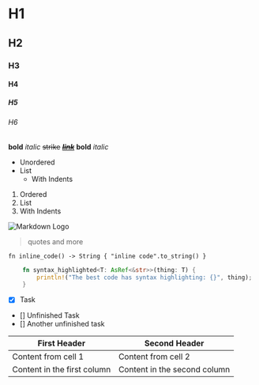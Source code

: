 # H1
## H2
### H3
#### H4
##### H5
###### H6

**bold** *italic* ~~strike~~ [~~***link***~~](https://guides.github.com/features/mastering-markdown/)
__bold__ _italic_

* Unordered
* List
  * With Indents
  
1. Ordered
2. List
  3. With Indents
  
![Markdown Logo](https://upload.wikimedia.org/wikipedia/commons/4/48/Markdown-mark.svg)

> quotes
> and more

`fn inline_code() -> String { "inline code".to_string() }`

```rust
    fn syntax_highlighted<T: AsRef<&str>>(thing: T) {
        println!("The best code has syntax highlighting: {}", thing);
    }
```

- [x] Task
- [] Unfinished Task
- [] Another unfinished task

First Header | Second Header
------------ | -------------
Content from cell 1 | Content from cell 2
Content in the first column | Content in the second column

